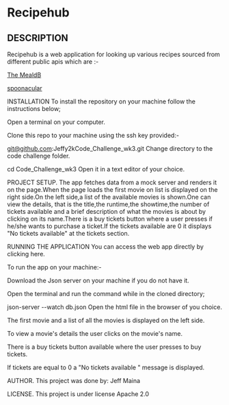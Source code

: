 # Recipehub

## DESCRIPTION
Recipehub is a web application for looking up various recipes sourced from different public apis which are :-

<a href = "https://www.themealdb.com/api.php">The MealdB</a>

<a href = "https://www.themealdb.com/api.php">spoonacular</a>

INSTALLATION
To install the repository on your machine follow the instructions below;

Open a terminal on your computer.

Clone this repo to your machine using the ssh key provided:-

git@github.com:Jeffy2kCode_Challenge_wk3.git
Change directory to the code challenge folder.

  cd Code_Challenge_wk3
Open it in a text editor of your choice.

PROJECT SETUP.
The app fetches data from a mock server and renders it on the page.When the page loads the first movie on list is displayed on the right side.On the left side,a list of the available movies is shown.One can view the details, that is the title,the runtime,the showtime,the number of tickets available and a brief description of what the movies is about by clicking on its name.There is a buy tickets button where a user presses if he/she wants to purchase a ticket.If the tickets available are 0 it displays "No tickets available" at the tickets section.

RUNNING THE APPLICATION
You can access the web app directly by clicking here.

To run the app on your machine:-

Download the Json server on your machine if you do not have it.

Open the terminal and run the command while in the cloned directory;

  json-server --watch db.json
Open the html file in the browser of you choice.

The first movie and a list of all the movies is displayed on the left side.

To view a movie's details the user clicks on the movie's name.

There is a buy tickets button available where the user presses to buy tickets.

If tickets are equal to 0 a "No tickets available " message is displayed.

AUTHOR.
This project was done by: Jeff Maina

LICENSE.
This project is under license Apache 2.0 
